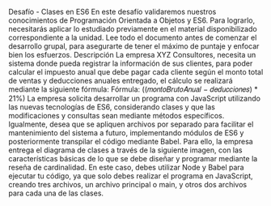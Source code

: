 Desafío - Clases en ES6
En este desafío validaremos nuestros conocimientos de Programación Orientada a Objetos
y ES6. Para lograrlo, necesitarás aplicar lo estudiado previamente en el material
disponibilizado correspondiente a la unidad.
Lee todo el documento antes de comenzar el desarrollo grupal, para asegurarte de tener el
máximo de puntaje y enfocar bien los esfuerzos.
Descripción
La empresa XYZ Consultores, necesita un sistema donde pueda registrar la información de
sus clientes, para poder calcular el impuesto anual que debe pagar cada cliente según el
monto total de ventas y deducciones anuales entregado, el cálculo se realizará mediante la
siguiente fórmula:
Fórmula: ((𝑚𝑜𝑛𝑡𝑜𝐵𝑟𝑢𝑡𝑜𝐴𝑛𝑢𝑎𝑙 − 𝑑𝑒𝑑𝑢𝑐𝑐𝑖𝑜𝑛𝑒𝑠) * 21%)
La empresa solicita desarrollar un programa con JavaScript utilizando las nuevas
tecnologías de ES6, considerando clases y que las modificaciones y consultas sean
mediante métodos específicos. Igualmente, desea que se apliquen archivos por separado
para facilitar el mantenimiento del sistema a futuro, implementando módulos de ES6 y
posteriormente transpilar el código mediante Babel.
Para ello, la empresa entrega el diagrama de clases a través de la siguiente imagen, con las
características básicas de lo que se debe diseñar y programar mediante la reseña de
cardinalidad. En este caso, debes utilizar Node y Babel para ejecutar tu código, ya que solo
debes realizar el programa en JavaScript, creando tres archivos, un archivo principal o main,
y otros dos archivos para cada una de las clases.
